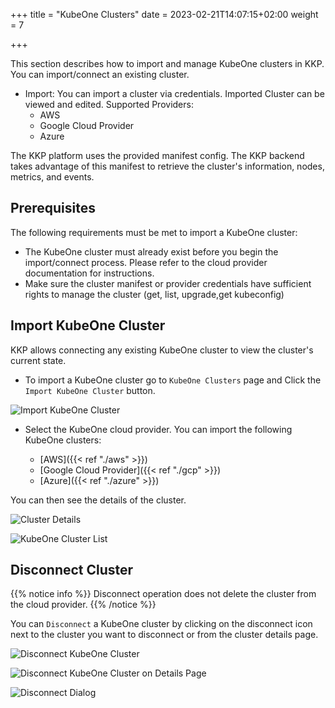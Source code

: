 +++
title = "KubeOne Clusters"
date = 2023-02-21T14:07:15+02:00
weight = 7

+++

This section describes how to import and manage KubeOne clusters in KKP.
You can import/connect an existing cluster.
- Import: You can import a cluster via credentials. Imported Cluster can be viewed and edited.
  Supported Providers:
  - AWS
  - Google Cloud Provider
  - Azure

The KKP platform uses the provided manifest config.
The KKP backend takes advantage of this manifest to retrieve the cluster's information, nodes, metrics, and events.

## Prerequisites

The following requirements must be met to import a KubeOne cluster:
 - The KubeOne cluster must already exist before you begin the import/connect process. Please refer to the cloud provider documentation for instructions.
 - Make sure the cluster manifest or provider credentials have sufficient rights to manage the cluster (get, list, upgrade,get kubeconfig)

## Import KubeOne Cluster

KKP allows connecting any existing KubeOne cluster to view the cluster's current state.

- To import a KubeOne cluster go to `KubeOne Clusters` page and Click the `Import KubeOne Cluster` button.

![Import KubeOne Cluster](/img/kubermatic/main/tutorials/kubeone_clusters/import_kubeone_cluster.png "Import KubeOne Cluster")

- Select the KubeOne cloud provider. You can import the following KubeOne clusters:

  - [AWS]({{< ref "./aws" >}})
  - [Google Cloud Provider]({{< ref "./gcp" >}})
  - [Azure]({{< ref "./azure" >}})

You can then see the details of the cluster.

![Cluster Details](/img/kubermatic/main/tutorials/kubeone_clusters/cluster_details.png "AWS Cluster")

![KubeOne Cluster List](/img/kubermatic/main/tutorials/kubeone_clusters/cluster_list.png "KubeOne Cluster List")

## Disconnect Cluster

{{% notice info %}}
Disconnect operation does not delete the cluster from the cloud provider.
{{% /notice %}}

You can `Disconnect` a KubeOne cluster by clicking on the disconnect icon next to the cluster you want to disconnect or from the cluster details page.

![Disconnect KubeOne Cluster](/img/kubermatic/main/tutorials/kubeone_clusters/disconnect_cluster_list.png "Disconnect KubeOne Cluster")

![Disconnect KubeOne Cluster on Details Page](/img/kubermatic/main/tutorials/kubeone_clusters/disconnect_cluster_details.png "Disconnect KubeOne Cluster on Details Page")

![Disconnect Dialog](/img/kubermatic/main/tutorials/kubeone_clusters/disconnect_cluster_dialog.png "Disconnect Dialog")
